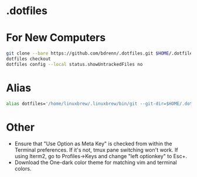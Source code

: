 # .dotfiles

# For New Computers
```bash
git clone --bare https://github.com/bdrenn/.dotfiles.git $HOME/.dotfiles
dotfiles checkout
dotfiles config --local status.showUntrackedFiles no
```

# Alias 
```bash
alias dotfiles='/home/linuxbrew/.linuxbrew/bin/git --git-dir=$HOME/.dotfiles/ --work-tree=$HOME'
```

# Other
- Ensure that "Use Option as Meta Key" is checked from within the Terminal preferences. If it's not, tmux pane switching won't work. If using Iterm2, go to Profiles->Keys and change "left optionkey" to Esc+.
- Download the One-dark color theme for matching vim and terminal colors.
